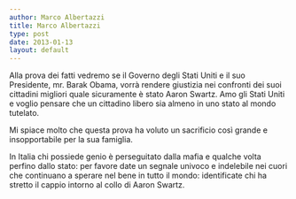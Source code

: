 ```yaml
---
author: Marco Albertazzi
title: Marco Albertazzi
type: post
date: 2013-01-13
layout: default
---
```

Alla prova dei fatti vedremo se il Governo degli Stati Uniti e il suo Presidente, mr. Barak Obama, vorrà rendere giustizia nei confronti dei suoi cittadini migliori quale sicuramente è stato Aaron Swartz. 
Amo gli Stati Uniti e voglio pensare che un cittadino libero sia almeno in uno stato al mondo tutelato. 

Mi spiace molto che questa prova ha voluto un sacrificio così grande e insopportabile per la sua famiglia.

In Italia chi possiede genio è perseguitato dalla mafia e qualche volta perfino dallo stato: per favore date un segnale univoco e indelebile nei cuori che continuano a sperare nel bene in tutto il mondo: identificate chi ha stretto il cappio intorno al collo di Aaron Swartz.
